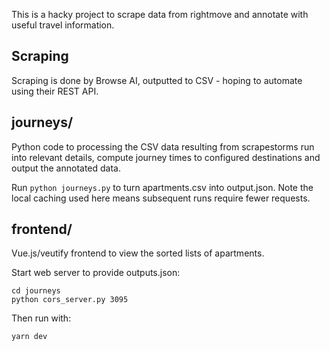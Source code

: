 This is a hacky project to scrape data from rightmove and annotate with useful travel information.

## Scraping

Scraping is done by Browse AI, outputted to CSV - hoping to automate using their REST API.

## journeys/

Python code to processing the CSV data resulting from scrapestorms run into relevant details, compute journey times to configured destinations and output the annotated data.

Run `python journeys.py` to turn apartments.csv into output.json. Note the local caching used here means subsequent runs require fewer requests.

## frontend/

Vue.js/veutify frontend to view the sorted lists of apartments.

Start web server to provide outputs.json:

```
cd journeys
python cors_server.py 3095
```

Then run with:

```
yarn dev
```
